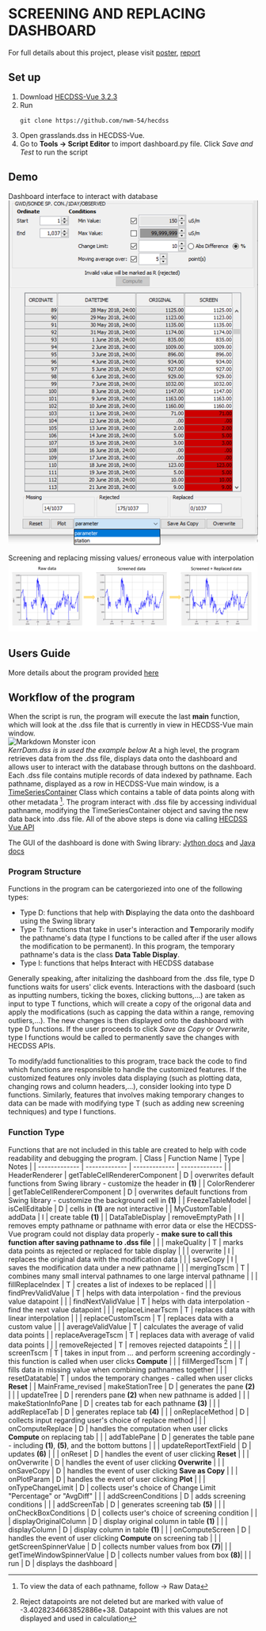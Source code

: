 # SCREENING AND REPLACING DASHBOARD
For full details about this project, please visit [poster](https://drive.google.com/file/d/1fNlnPiMtFKbRdTZsSSQtDKzEYZNC2gSz/view?usp=sharing),  [report](https://drive.google.com/file/d/1LUnjT9A7Qoyk-koqCE2KcxVEv7fO6A0w/view?usp=sharing)

## Set up  
  1. Download [HECDSS-Vue 3.2.3](https://www.hec.usace.army.mil/software/hec-dssvue/downloads.aspx)
  2. Run  
      ```
      git clone https://github.com/nwm-54/hecdss
      ```
  3. Open grasslands.dss in HECDSS-Vue.
  4. Go to **Tools -> Script Editor** to import dashboard.py file. Click *Save and Test* to run the script
 ## Demo
  Dashboard interface to interact with database <br />
  ![](/demo_imgs/dashboard.png "Dashboard interface to interact with database")
  
  
  Screening and replacing missing values/ erroneous value with interpolation 
  ![](/demo_imgs/results.png "Screening and replacing missing values/ erroneous value with interpolation")
  ## Users Guide
  More details about the program provided [here](https://drive.google.com/file/d/1br-OarxMH9SZmHyPylpeuDwZzXV_zHi8/view?usp=sharing)
## Workflow of the program
When the script is run, the program will execute the last **main** function, which will look at the .dss file that is currently in view in HECDSS-Vue main window. <br>
<img src="https://user-images.githubusercontent.com/45931542/145825377-192acca9-de39-47c2-9b84-a4064da25bcf.png"
     alt="Markdown Monster icon"
     style="float: left; margin-right: 10px;" />
</br>
*KerrDam.dss is in used the example below*
At a high level, the program retrieves data from the .dss file, displays data onto the dashboard and allows user to interact with the database through buttons on the dashboard.
Each .dss file contains mutiple records of data indexed by pathname. Each pathname, displayed as a row in HECDSS-Vue main window, is a [TimeSeriesContainer](https://www.hec.usace.army.mil/confluence/dssvuedocs/latest/scripting-dssvue/working-with-datacontainers) Class which contains a table of data points along with other metadata [^1]. The program interact with .dss file by accessing individual pathname, modifying the TimeSeriesContainer object and saving the new data back into .dss file. All of the above steps is done via calling [HECDSS Vue API](https://www.hec.usace.army.mil/confluence/dssvuedocs/latest/scripting-dssvue)

The GUI of the dashboard is done with Swing library: [Jython docs](https://wiki.python.org/jython/SwingExamples) and [Java docs](https://docs.oracle.com/javase/7/docs/api/javax/swing/package-summary.html)

### Program Structure
Functions in the program can be catergoriezed into one of the following types: 
  - Type D: functions that help with **D**isplaying the data onto the dashboard using the Swing library
  - Type T: functions that take in user's interaction and **T**emporarily modify the pathname's data (type I functions to be called after if the user allows the modification to be permanent). In this program, the temporary pathname's data is the class **Data Table Display**.
  - Type I: functions that helps **I**nteract with HECDSS database

Generally speaking, after initalizing the dashboard from the .dss file, type D functions waits for users' click events. Interactions with the dasboard (such as inputting numbers, ticking the boxes, clicking buttons,...) are taken as input to type T functions, which will create a copy of the origonal data and apply the modifications (such as capping the data within a range, removing outliers,...). The new changes is then displayed onto the dashboard with type D functions. If the user proceeds to click *Save as Copy* or *Overwrite*, type I functions would be called to permanently save the changes with HECDSS APIs.

To modify/add functionalities to this program, trace back the code to find which functions are responsible to handle the customized features. If the customized features only involes data displaying (such as plotting data, changing rows and column headers,...), consider looking into type D functions. Similarly, features that involves making temporary changes to data can be made with modifying type T (such as adding new screening techniques) and type I functions.
### Function Type
Functions that are not included in this table are created to help with code readability and debugging the program. 
| Class | Function Name  | Type | Notes |
| ------------- | ------------- | ------------- | ------------- |
| HeaderRenderer | getTableCellRendererComponent | D | overwrites default functions from Swing library - customize the header in **(1)** |
| ColorRenderer | getTableCellRendererComponent | D | overwrites default functions from Swing library - customize the background cell in **(1)** |
| FreezeTableModel | isCellEditable | D | cells in **(1)** are not interactive |
| MyCustomTable | addData | I | create table **(1)** |
| DataTableDisplay | removeEmptyPath | I | removes empty pathname or pathname with error data or else the HECDSS-Vue program could not display data properly - **make sure to call this function after saving pathname to .dss file** |
| | makeQuality | T | marks data points as rejected or replaced for table display |
| | overwrite | I | replaces the original data with the modification data |
| | saveCopy | I | saves the modification data under a new pathname |
| | mergingTscm | T | combines many small interval pathnames to one large interval pathname |
| | fillReplaceIndex | T | creates a list of indexes to be replaced |
| | findPrevValidValue | T | helps with data interpolation - find the previous value datapoint |
| | findNextValidValue | T | helps with data interpolation - find the next value datapoint |
| | replaceLinearTscm | T | replaces data with linear interpolation |
| | replaceCustomTscm | T | replaces data with a custom value |
| | averageValidValue | T | calculates the average of valid data points 
| | replaceAverageTscm | T | replaces data with average of valid data points |
| | removeRejected | T | removes rejected datapoints [^2] |
| | screenTscm | T | takes in input from ... and perform screening accordingly - this function is called when user clicks **Compute** |
| | fillMergedTscm | T | fills data in missing value when combining pathnames together |
| | resetDatatable| T | undos the temporary changes -  called when user clicks **Reset** |
| MainFrame_revised | makeStationTree | D | generates the pane **(2)** |
| | updateTree | D | rerenders pane **(2)** when new pathname is added |
| | makeStationInfoPane | D | creates tab for each pathname **(3)** |
| | addReplaceTab | D | generates replace tab **(4)** |
| | onReplaceMethod | D | collects input regarding user's choice of replace method |
| | onComputeReplace | D | handles the computation when user clicks **Compute** on replacing tab |
| | addTablePane | D | generates the table pane - including **(1)**, **(5)**, and the bottom buttons |
| | updateReportTextField | D | updates **(6)** |
| | onReset | D | handles the event of user clicking **Reset** | 
| | onOverwrite | D | handles the event of user clicking **Overwrite** |
| | onSaveCopy | D | handles the event of user clicking **Save as Copy** |
| | onPlotParam | D | handles the event of user clicking **Plot** | 
| | onTypeChangeLimit | D | collects user's choice of Change Limit "Percentage" or "AvgDiff" |
| | addScreenConditions | D | adds screening conditions | 
| | addScreenTab | D | generates screening tab **(5)** | 
| | onCheckBoxConditions | D | collects user's choice of screening condition |
| | displayOriginalColumn | D | display original column in table **(1)** | 
| | displayColumn | D | display column in table **(1)** |
| | onComputeScreen | D | handles the event of user clicking **Compute** on screening tab | 
| | getScreenSpinnerValue | D | collects number values from box **(7)**|
| | getTimeWindowSpinnerValue | D | collects number values from box **(8)**|
| | run | D | displays the dashboard |















[^1]: To view the data of each pathname, follow -> Raw Data
[^2]: Reject datapoints are not deleted but are marked with value of -3.4028234663852886e+38. Datapoint with this values are not displayed and used in calculation
  

